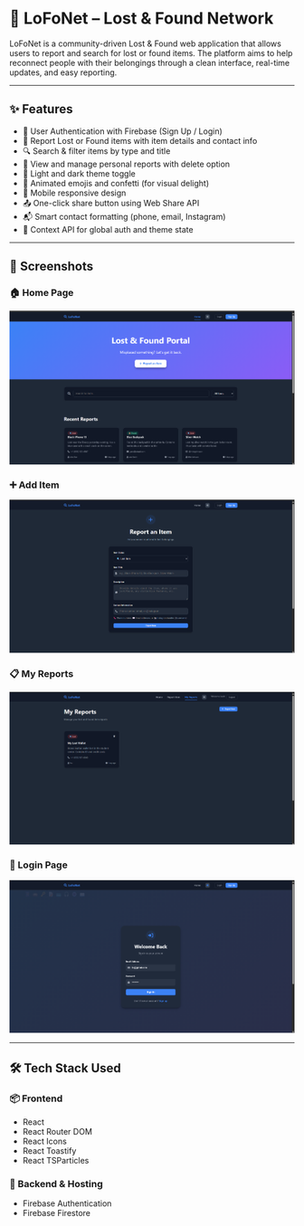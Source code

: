 # 🧭 LoFoNet – Lost & Found Network

LoFoNet is a community-driven Lost & Found web application that allows users to report and search for lost or found items. The platform aims to help reconnect people with their belongings through a clean interface, real-time updates, and easy reporting.

---

## ✨ Features

- 🔐 User Authentication with Firebase (Sign Up / Login)
- 📝 Report Lost or Found items with item details and contact info
- 🔍 Search & filter items by type and title
- 🧾 View and manage personal reports with delete option
- 🎨 Light and dark theme toggle
- 🎊 Animated emojis and confetti (for visual delight)
- 📱 Mobile responsive design
- 📤 One-click share button using Web Share API
- 📬 Smart contact formatting (phone, email, Instagram)
- 🧠 Context API for global auth and theme state

---

## 📸 Screenshots


### 🏠 Home Page
![Home Page](screenshots/home.png)

### ➕ Add Item
![Add Report Page](screenshots/add.png)

### 📋 My Reports
![My Reports Page](screenshots/myreport.png)

### 🔐 Login Page
![Login Page](screenshots/login.png)

---

## 🛠️ Tech Stack Used

### 📦 Frontend
- React
- React Router DOM
- React Icons
- React Toastify
- React TSParticles

### 🔧 Backend & Hosting
- Firebase Authentication
- Firebase Firestore




